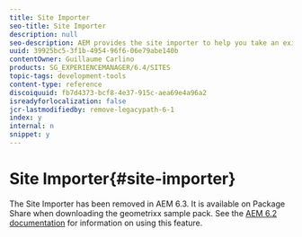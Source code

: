 ```yaml
---
title: Site Importer
seo-title: Site Importer
description: null
seo-description: AEM provides the site importer to help you take an existing website and set up the basis
uuid: 39925bc5-3f1b-4954-96f6-06e79abe140b
contentOwner: Guillaume Carlino
products: SG_EXPERIENCEMANAGER/6.4/SITES
topic-tags: development-tools
content-type: reference
discoiquuid: fb7d4373-bcf8-4e37-915c-aea69e4a96a2
isreadyforlocalization: false
jcr-lastmodifiedby: remove-legacypath-6-1
index: y
internal: n
snippet: y
---
```


# Site Importer{#site-importer}

<!--
Comment Type: remark
Last Modified By: (ims-author-77F410094CD97C4F0A746C1B@AdobeID)
Last Modified Date: 2017-11-30T05:25:23.715-0500
<p>I've canceled inheritance at the page level as this feature is removed in 6.3.</p>
-->

The Site Importer has been removed in AEM 6.3. It is available on Package Share when downloading the geometrixx sample pack. See the [AEM 6.2 documentation](../../developing/using/site-importer.md) for information on using this feature.

